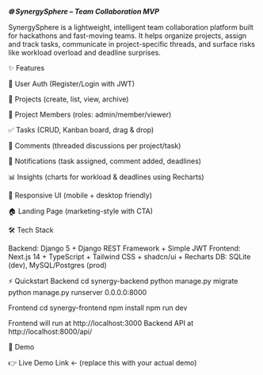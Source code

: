 ***🌐 SynergySphere – Team Collaboration MVP***

SynergySphere is a lightweight, intelligent team collaboration platform built for hackathons and fast-moving teams. It helps organize projects, assign and track tasks, communicate in project-specific threads, and surface risks like workload overload and deadline surprises.

✨ Features

🔐 User Auth (Register/Login with JWT)

📂 Projects (create, list, view, archive)

👥 Project Members (roles: admin/member/viewer)

✅ Tasks (CRUD, Kanban board, drag & drop)

💬 Comments (threaded discussions per project/task)

🔔 Notifications (task assigned, comment added, deadlines)

📊 Insights (charts for workload & deadlines using Recharts)

📱 Responsive UI (mobile + desktop friendly)

🏠 Landing Page (marketing-style with CTA)

🛠️ Tech Stack

Backend: Django 5 + Django REST Framework + Simple JWT
Frontend: Next.js 14 + TypeScript + Tailwind CSS + shadcn/ui + Recharts
DB: SQLite (dev), MySQL/Postgres (prod)

⚡ Quickstart
Backend
cd synergy-backend
python manage.py migrate
python manage.py runserver 0.0.0.0:8000

Frontend
cd synergy-frontend
npm install
npm run dev


Frontend will run at http://localhost:3000
Backend API at http://localhost:8000/api/

🚀 Demo

👉 Live Demo Link
 ← (replace this with your actual demo)
